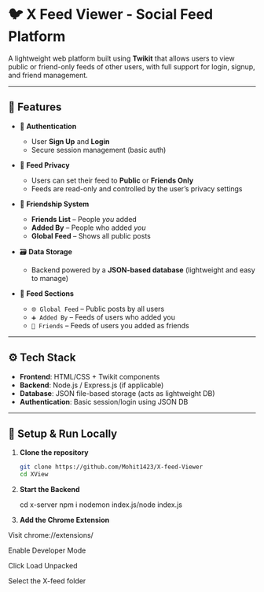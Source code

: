 # 🐦 X Feed Viewer - Social Feed Platform

A lightweight web platform built using **Twikit** that allows users to view public or friend-only feeds of other users, with full support for login, signup, and friend management.

---

## 🌟 Features

- 🔐 **Authentication**
  - User **Sign Up** and **Login**
  - Secure session management (basic auth)

- 📃 **Feed Privacy**
  - Users can set their feed to **Public** or **Friends Only**
  - Feeds are read-only and controlled by the user’s privacy settings

- 👥 **Friendship System**
  - **Friends List** – People *you* added
  - **Added By** – People who added *you*
  - **Global Feed** – Shows all public posts

- 🗃️ **Data Storage**
  - Backend powered by a **JSON-based database** (lightweight and easy to manage)

- 🧭 **Feed Sections**
  - `🌐 Global Feed` – Public posts by all users
  - `➕ Added By` – Feeds of users who added you
  - `👫 Friends` – Feeds of users you added as friends

---

## ⚙️ Tech Stack

- **Frontend**: HTML/CSS + Twikit components
- **Backend**: Node.js / Express.js (if applicable)
- **Database**: JSON file-based storage (acts as lightweight DB)
- **Authentication**: Basic session/login using JSON DB


---

## 🚀 Setup & Run Locally

1. **Clone the repository**

   ```bash
   git clone https://github.com/Mohit1423/X-feed-Viewer
   cd XView

2. **Start the Backend**

   cd x-server
   npm i 
   nodemon index.js/node index.js

3. **Add the Chrome Extension**

  Visit chrome://extensions/

  Enable Developer Mode

  Click Load Unpacked

  Select the X-feed folder